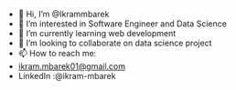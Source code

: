 - 👋 Hi, I’m @Ikrammbarek
- 👀 I’m interested in Software Engineer and Data Science 
- 🌱 I’m currently learning web development 
- 💞️ I’m looking to collaborate on data science project 
- 📫 How to reach me:
- ikram.mbarek01@gmail.com
- LinkedIn :@ikram-mbarek

<!---
Ikrammbarek/Ikrammbarek is a ✨ special ✨ repository because its `README.md` (this file) appears on your GitHub profile.
You can click the Preview link to take a look at your changes.
--->
